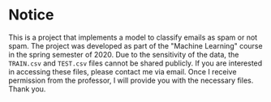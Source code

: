 # Notice

This is a project that implements a model to classify emails as spam or not spam. The project was developed as part of the "Machine Learning" course in the spring semester of 2020. Due to the sensitivity of the data, the `TRAIN.csv` and `TEST.csv` files cannot be shared publicly. If you are interested in accessing these files, please contact me via email. Once I receive permission from the professor, I will provide you with the necessary files. Thank you.
